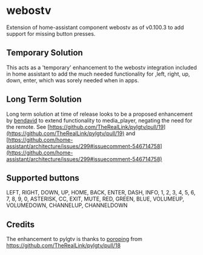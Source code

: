 # webostv
 Extension of home-assistant component webostv as of v0.100.3 to add support for missing button presses.

## Temporary Solution
This acts as a 'temporary' enhancement to the webostv integration included in home assistant to add the much needed functionality for ,left, right, up, down, enter, which was sorely needed when in apps.

## Long Term Solution
Long term solution at time of release looks to be a proposed enhancement by [bendavid]([https://github.com/bendavid](https://github.com/bendavid)) to extend functionality to media_player, negating the need for the remote. See [https://github.com/TheRealLink/pylgtv/pull/19](https://github.com/TheRealLink/pylgtv/pull/19) and [https://github.com/home-assistant/architecture/issues/299#issuecomment-546714758](https://github.com/home-assistant/architecture/issues/299#issuecomment-546714758)



## Supported buttons


LEFT, RIGHT, DOWN, UP, HOME, BACK, ENTER, DASH, INFO,
1, 2, 3, 4, 5, 6, 7, 8, 9, 0, ASTERISK, CC, EXIT, MUTE, RED, GREEN,
BLUE, VOLUMEUP, VOLUMEDOWN, CHANNELUP, CHANNELDOWN

## Credits
The enhancement to pylgtv is thanks to [poroping](https://github.com/poroping) from https://github.com/TheRealLink/pylgtv/pull/18

